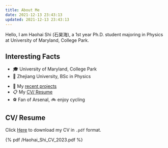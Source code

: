 ```yaml
---
title: About Me
date: 2021-12-13 23:43:13
updated: 2021-12-13 23:43:13
---
```


Hello, I am Haohai Shi (石昊海), a 1st year Ph.D. student majoring in Physics at University of Maryland, College Park.

<!-- Currently, I am working at Prof. Haohua Wang's group, doing research on superconducting quantum computing and quantum simulation. -->

## Interesting Facts

* 🎓 University of Maryland, College Park
* 💬 Zhejiang University, BSc in Physics
<!-- * 🌱  -->
* 💼 My [recent projects](/categories/gallery/)
* 📋 My [CV/ Resume](#cv-resume)
* ⚽ Fan of Arsenal, 🚲 enjoy cycling

## CV/ Resume

Click [Here](/Haohai_Shi_CV_2023.pdf) to download my CV in `.pdf` format.

{% pdf /Haohai_Shi_CV_2023.pdf %}